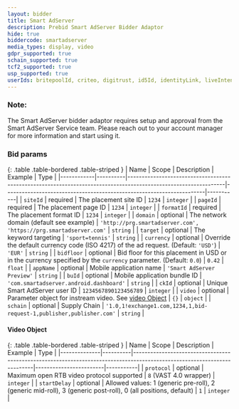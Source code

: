 ```yaml
---
layout: bidder
title: Smart AdServer
description: Prebid Smart AdServer Bidder Adaptor
hide: true
biddercode: smartadserver
media_types: display, video
gdpr_supported: true
schain_supported: true
tcf2_supported: true
usp_supported: true
userIds: britepoolId, criteo, digitrust, id5Id, identityLink, liveIntentId, netId, parrableId, pubCommonId, unifiedId
---
```


### Note:
The Smart AdServer bidder adaptor requires setup and approval from the Smart AdServer Service team. Please reach out to your account manager for more information and start using it.

### Bid params

{: .table .table-bordered .table-striped }
| Name       | Scope    | Description                                                                                                    | Example                                                                                                            | Type      |
|------------|----------|----------------------------------------------------------------------------------------------------------------|----------------------------------------------------------------------|-----------|
| `siteId`   | required | The placement site ID                                                                                          | `1234`                                                                                                             | `integer` |
| `pageId`   | required | The placement page ID                                                                                          | `1234`                                                                                                             | `integer` |
| `formatId` | required | The placement format ID                                                                                        | `1234`                                                                                                             | `integer` |
| `domain`   | optional | The network domain (default see example)                                                                       | `'http://prg.smartadserver.com', 'https://prg.smartadserver.com'`                                                  | `string`  |
| `target`   | optional | The keyword targeting                                                                                          | `'sport=tennis'`                                                                                                   | `string`  |
| `currency` | optional | Override the default currency code (ISO 4217) of the ad request. (Default: `'USD'`)                            | `'EUR'`                                                                                                            | `string`  |
| `bidfloor` | optional | Bid floor for this placement in USD or in the currency specified by the `currency` parameter. (Default: `0.0`) | `0.42`                                                                                                             | `float`   |
| `appName`  | optional | Mobile application name                                                                                        | `'Smart AdServer Preview'`                                                                                         | `string`  |
| `buId`     | optional | Mobile application bundle ID                                                                                   | `'com.smartadserver.android.dashboard'`                                                                            | `string`  |
| `ckId`     | optional | Unique Smart AdServer user ID                                                                                  | `1234567890123456789`                                                                                              | `integer` |
| `video`    | optional | Parameter object for instream video. See [video Object](#smartadserver-video-object)                           | `{}`                                                                                                               | `object`  |
| `schain`   | optional | Supply Chain                                                                                                   | `'1.0,1!exchange1.com,1234,1,bid-request-1,publisher,publisher.com'`                                               | `string`  |

<a name="smartadserver-video-object" />

#### Video Object

{: .table .table-bordered .table-striped }
| Name         | Scope    | Description                                                                                                             | Example                | Type      |
|--------------|----------|-------------------------------------------------------------------------------------------------------------------------|------------------------|-----------|
| `protocol`   | optional | Maximum open RTB video protocol supported                                                                               | `8` (VAST 4.0 wrapper) | `integer` |
| `startDelay` | optional | Allowed values: 1 (generic pre-roll), 2 (generic mid-roll), 3 (generic post-roll), 0 (all positions, default)           | `1`                    | `integer` |
